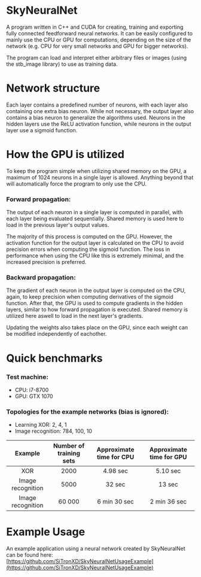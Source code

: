 # SkyNeuralNet
A program written in C++ and CUDA for creating, training and exporting fully connected feedforward neural networks. It can be easily configured to mainly use the CPU or GPU for computations, depending on the size of the network (e.g. CPU for very small networks and GPU for bigger networks).

The program can load and interpret either arbitrary files or images (using the stb_image library) to use as training data.

# Network structure
Each layer contains a predefined number of neurons, with each layer also containing one extra bias neuron. While not necessary, the output layer also contains a bias neuron to generalize the algorithms used. Neurons in the hidden layers use the ReLU activation function, while neurons in the output layer use a sigmoid function.

# How the GPU is utilized
To keep the program simple when utilizing shared memory on the GPU, a maximum of 1024 neurons in a single layer is allowed. Anything beyond that will automatically force the program to only use the CPU.

### Forward propagation: 
The output of each neuron in a single layer is computed in parallel, with each layer being evaluated sequentially. Shared memory is used here to load in the previous layer's output values. 

The majority of this process is computed on the GPU. However, the activation function for the output layer is calculated on the CPU to avoid precision errors when computing the sigmoid function. The loss in performance when using the CPU like this is extremely minimal, and the increased precision is preferred.

### Backward propagation: 
The gradient of each neuron in the output layer is computed on the CPU, again, to keep precision when computing derivatives of the sigmoid function. After that, the GPU is used to compute gradients in the hidden layers, similar to how forward propagation is executed. Shared memory is utilized here aswell to load in the next layer's gradients. 

Updating the weights also takes place on the GPU, since each weight can be modified independently of eachother.

# Quick benchmarks
### Test machine:
* CPU: i7-8700
* GPU: GTX 1070

### Topologies for the example networks (bias is ignored):
* Learning XOR: 2, 4, 1
* Image recognition: 784, 100, 10

| Example  | Number of training sets | Approximate time for CPU | Approximate time for GPU |
|     :---:      |     :---:      |     :---:      |     :---:      |
| XOR  | 2000  | 4.98 sec  | 5.10 sec  |
| Image recognition  | 5000  | 32 sec  | 13 sec  |
| Image recognition  | 60 000  | 6 min 30 sec  | 2 min 36 sec  |

# Example Usage
An example application using a neural network created by SkyNeuralNet can be found here:
[https://github.com/SiTronXD/SkyNeuralNetUsageExample](https://github.com/SiTronXD/SkyNeuralNetUsageExample)
